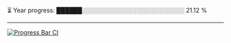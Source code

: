 
⏳ Year progress: ██████░░░░░░░░░░░░░░░░░░░░░░░░ 21.12 %

---

[![Progress Bar CI](https://github.com/thatoranzhevyy/thatoranzhevyy/actions/workflows/node.js.yml/badge.svg)](https://github.com/thatoranzhevyy/thatoranzhevyy/actions/workflows/node.js.yml)

